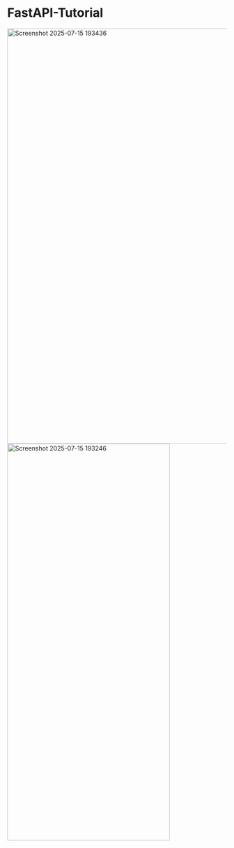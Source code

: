 ﻿# FastAPI-Tutorial
<img width="1662" height="951" alt="Screenshot 2025-07-15 193436" src="https://github.com/user-attachments/assets/a37f5a70-7f9a-425a-862a-74b7d715915f" />
<img width="373" height="909" alt="Screenshot 2025-07-15 193246" src="https://github.com/user-attachments/assets/125ea4b0-8c8a-40dd-a28e-111013ed30ff" />
